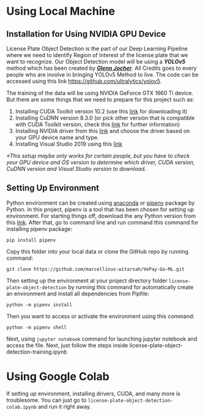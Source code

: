 # Using Local Machine
## Installation for Using NVIDIA GPU Device
License Plate Object Detection is the part of our Deep Learning Pipeline where we need to identify Region of Interest of the license plate that we want to recognize. Our Object Detection model will be using a ***YOLOv5*** method which has been created by ***[Glenn Jocher](https://www.linkedin.com/in/glenn-jocher/)***. All Credits goes to every people who are involve in bringing YOLOv5 Method to live. The code can be accessed using this link https://github.com/ultralytics/yolov5.

The training of the data will be using NVIDIA GeForce GTX 1660 Ti device. But there are some things that we need to prepare for this project such as:
1. Installing CUDA Toolkit version 10.2 (use this [link](https://developer.nvidia.com/cuda-10.2-download-archive) for downloading it)
2. Installing CuDNN version 8.3.0 (or pick other version that is compatible with CUDA Toolkit version, check this [link](https://developer.nvidia.com/rdp/cudnn-archive) for further information)
3. Installing NVIDIA driver from this [link](https://www.nvidia.com/download/index.aspx) and choose the driver based on your GPU device name and type.
4. Installing Visual Studio 2019 using this [link](https://visualstudio.microsoft.com/thank-you-downloading-visual-studio/?sku=community&rel=16&utm_medium=microsoft&utm_source=docs.microsoft.com&utm_campaign=download+from+relnotes&utm_content=vs2019ga+button) 

*\*This setup maybe only works for certain people, but you have to check your GPU device and OS version to determine which driver, CUDA version, CuDNN version and Visual Studio version to download.*

## Setting Up Environment
Python environment can be created using [anaconda](https://www.anaconda.com/) or [pipenv](https://pipenv.pypa.io/en/latest/) package by Python. In this project, pipenv is a tool that has been chosen for setting up environment. For starting things off, download the any Python version from this [link](https://www.python.org/downloads/). After that, go to command line and run command this command for installing pipenv package: 

```pip install pipenv``` 

Copy this folder into your local data or clone the GitHub repo by running command:

```git clone https://github.com/marcellinus-witarsah/VePay-Go-ML.git```

Then setting up the environment at your project directory folder ```license-plate-object-detection``` by running this command for automatically create an environment and install all dependencies from Pipfile: 

```python -m pipenv install```

Then you want to access or activate the environment using this command: 

```python -m pipenv shell```

Next, using ```jupyter notebook``` command for launching jupyter notebook and access the file. Next, just follow the steps inside license-plate-object-detection-training.ipynb 

# Using Google Colab
If setting up environment, installing drivers, CUDA, and many more is troublesome. You can just go to ```license-plate-object-detection-colab.ipynb``` and run it right away.
